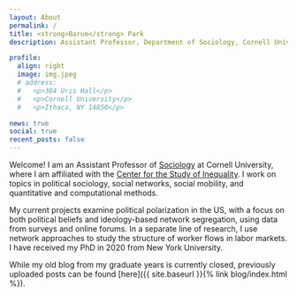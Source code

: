 ```yaml
---
layout: About
permalink: /
title: <strong>Barum</strong> Park
description: Assistant Professor, Department of Sociology, Cornell University

profile:
  align: right
  image: img.jpeg
  # address:
  #   <p>384 Uris Hall</p>
  #   <p>Cornell University</p>
  #   <p>Ithaca, NY 14850</p>

news: true
social: true
recent_posts: false
---
```


Welcome! I am an Assistant Professor of [Sociology](https://sociology.cornell.edu/) at Cornell University, where I am affiliated with the [Center for the Study of Inequality](https://inequality.cornell.edu/). I work on topics in political sociology, social networks, social mobility, and quantitative and computational methods.

My current projects examine political polarization in the US, with a focus on both political beliefs and ideology-based network segregation, using data from surveys and online forums. In a separate line of research, I use network approaches to study the structure of worker flows in labor markets. I have received my PhD in 2020 from New York University.

While my old blog from my graduate years is currently closed, previously uploaded posts can be found [here]({{ site.baseurl }}{% link blog/index.html %}).
